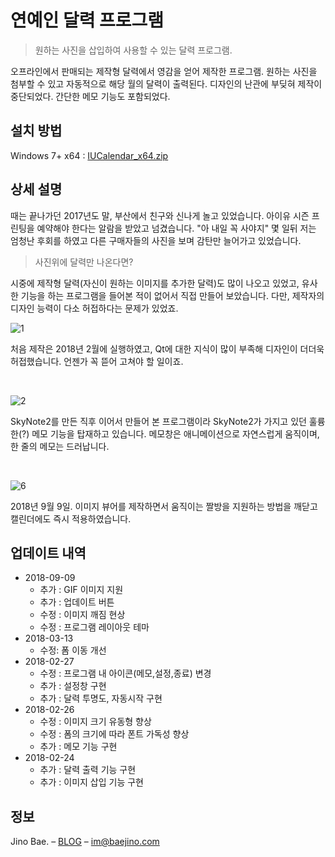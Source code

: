 # 연예인 달력 프로그램
> 원하는 사진을 삽입하여 사용할 수 있는 달력 프로그램.

오프라인에서 판매되는 제작형 달력에서 영감을 얻어 제작한 프로그램. 원하는 사진을 첨부할 수 있고 자동적으로 해당 월의 달력이 출력된다. 디자인의 난관에 부딪혀 제작이 중단되었다. 간단한 메모 기능도 포함되었다.

## 설치 방법

Windows 7+ x64 : [IUCalendar_x64.zip](https://www.dropbox.com/sh/acxa647t1bazap6/AAAv0A-GPzLyeaotKFCuM7tHa?dl=1)

## 상세 설명

때는 끝나가던 2017년도 말, 부산에서 친구와 신나게 놀고 있었습니다. 아이유 시즌 프린팅을 예약해야 한다는 알람을 받았고 넘겼습니다. "아 내일 꼭 사야지" 몇 일뒤 저는 엄청난 후회를 하였고 다른 구매자들의 사진을 보며 감탄만 늘어가고 있었습니다.

> 사진위에 달력만 나온다면?

시중에 제작형 달력(자신이 원하는 이미지를 추가한 달력)도 많이 나오고 있었고, 유사한 기능을 하는 프로그램을 들어본 적이 없어서 직접 만들어 보았습니다. 다만, 제작자의 디자인 능력이 다소 허접하다는 문제가 있었죠.

![1](https://user-images.githubusercontent.com/35596687/48127322-c87f7b80-e2c6-11e8-9306-407f248eb00f.png)

처음 제작은 2018년 2월에 실행하였고, Qt에 대한 지식이 많이 부족해 디자인이 더더욱 허접했습니다. 언젠가 꼭 뜯어 고쳐야 할 일이죠.

<br/>

![2](https://user-images.githubusercontent.com/35596687/48127323-c87f7b80-e2c6-11e8-95d2-ed7d26bcea40.png)

SkyNote2를 만든 직후 이어서 만들어 본 프로그램이라 SkyNote2가 가지고 있던 훌륭한(?) 메모 기능을 탑재하고 있습니다. 메모창은 애니메이션으로 자연스럽게 움직이며, 한 줄의 메모는 드러납니다.

<br/>

![6](https://user-images.githubusercontent.com/35596687/48127329-c9181200-e2c6-11e8-860d-aecbcc1f4c05.gif)

2018년 9월 9일. 이미지 뷰어를 제작하면서 움직이는 짤방을 지원하는 방법을 깨닫고 캘린더에도 즉시 적용하였습니다.

## 업데이트 내역

* 2018-09-09
   * 추가 : GIF 이미지 지원
   * 추가 : 업데이트 버튼
   * 수정 : 이미지 깨짐 현상
   * 수정 : 프로그램 레이아웃 테마
* 2018-03-13
    * 수정: 폼 이동 개선
* 2018-02-27
    * 수정 : 프로그램 내 아이콘(메모,설정,종료) 변경
    * 추가 : 설정창 구현
    * 추가 : 달력 투명도, 자동시작 구현
* 2018-02-26
    * 수정 : 이미지 크기 유동형 향상
    * 수정 : 폼의 크기에 따라 폰트 가독성 향상
    * 추가 : 메모 기능 구현
* 2018-02-24
    * 추가 : 달력 출력 기능 구현
    * 추가 : 이미지 삽입 기능 구현
    
## 정보

Jino Bae. – [BLOG](https://baejino.com) – im@baejino.com
